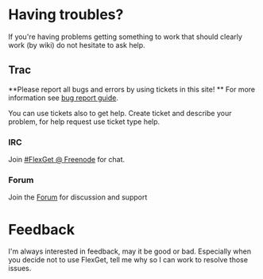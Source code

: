 # Having troubles?
If you're having problems getting something to work that should clearly work (by wiki) do not hesitate to ask help.

## Trac
**Please report all bugs and errors by using tickets in this site! ** For more information see [bug report guide](/BugReport).  

You can use tickets also to get help. Create ticket and describe your problem, for help request use ticket type help. 

### IRC
Join [#FlexGet @ Freenode](http://webchat.freenode.net/?channels=#flexget) for chat.

### Forum
Join the [Forum](http://discuss.flexget.com/) for discussion and support

# Feedback
I'm always interested in feedback, may it be good or bad. Especially when you decide not to use FlexGet, tell me why so I can work to resolve those issues.